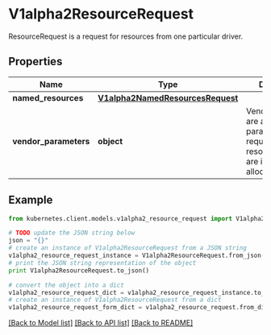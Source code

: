 # V1alpha2ResourceRequest

ResourceRequest is a request for resources from one particular driver.

## Properties

Name | Type | Description | Notes
------------ | ------------- | ------------- | -------------
**named_resources** | [**V1alpha2NamedResourcesRequest**](V1alpha2NamedResourcesRequest.md) |  | [optional] 
**vendor_parameters** | **object** | VendorParameters are arbitrary setup parameters for the requested resource. They are ignored while allocating a claim. | [optional] 

## Example

```python
from kubernetes.client.models.v1alpha2_resource_request import V1alpha2ResourceRequest

# TODO update the JSON string below
json = "{}"
# create an instance of V1alpha2ResourceRequest from a JSON string
v1alpha2_resource_request_instance = V1alpha2ResourceRequest.from_json(json)
# print the JSON string representation of the object
print V1alpha2ResourceRequest.to_json()

# convert the object into a dict
v1alpha2_resource_request_dict = v1alpha2_resource_request_instance.to_dict()
# create an instance of V1alpha2ResourceRequest from a dict
v1alpha2_resource_request_form_dict = v1alpha2_resource_request.from_dict(v1alpha2_resource_request_dict)
```
[[Back to Model list]](../README.md#documentation-for-models) [[Back to API list]](../README.md#documentation-for-api-endpoints) [[Back to README]](../README.md)


